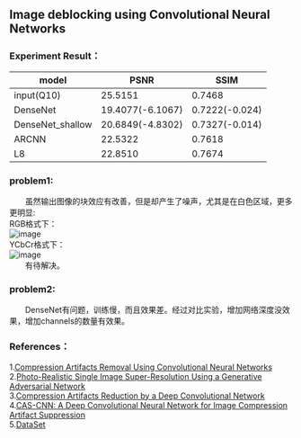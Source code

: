 ## Image deblocking using Convolutional Neural Networks  

### Experiment Result：  

model | PSNR|SSIM|
---|---|---|
input(Q10) | 25.5151|0.7468|
DenseNet | 19.4077(-6.1067)|0.7222(-0.024)
DenseNet_shallow |20.6849(-4.8302)|0.7327(-0.014)
ARCNN|22.5322|0.7618
L8|22.8510|0.7674

### problem1:  
&emsp;&emsp;虽然输出图像的块效应有改善，但是却产生了噪声，尤其是在白色区域，更多更明显:  
RGB格式下：  
![image](https://github.com/yydlmzyz/Image-deblocking-using-CNN/blob/master/images/output3_L8_rgb/344010.jpg)  
YCbCr格式下：  
![image](https://github.com/yydlmzyz/Image-deblocking-using-CNN/blob/master/images/output4_L8_YCbCr/344010.jpg)  
&emsp;&emsp;有待解决。  
  
### problem2:  
&emsp;&emsp;DenseNet有问题，训练慢，而且效果差。经过对比实验，增加网络深度没效果，增加channels的数量有效果。  
  

### References：  

1.[Compression Artifacts Removal Using Convolutional Neural Networks](https://arxiv.org/abs/1605.00366)  
2.[Photo-Realistic Single Image Super-Resolution Using a Generative Adversarial Network](https://arxiv.org/abs/1609.04802v1)  
3.[Compression Artifacts Reduction by a Deep Convolutional Network](https://arxiv.org/abs/1504.06993)  
4.[CAS-CNN: A Deep Convolutional Neural Network for Image Compression Artifact Suppression](https://arxiv.org/abs/1611.07233)  
5.[DataSet](http://www.eecs.berkeley.edu/Research/Projects/CS/vision/grouping/BSR/BSR_bsds500.tgz)



